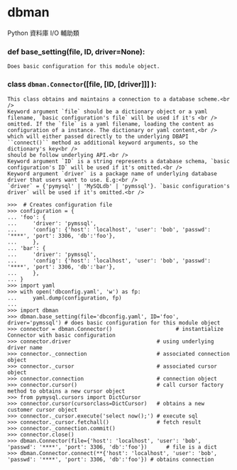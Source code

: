 # dbman
Python 資料庫 I/O 輔助類


### def base_setting(file, ID, driver=None):
	Does basic configuration for this module object. 
    

### class ``dbman.Connector``([file, [ID, [driver]]] ):
    This class obtains and maintains a connection to a database scheme.<br />
	Keyword argument `file` should be a dictionary object or a yaml filename, `basic configuration's file` will be used if it's <br />
	omitted. If the `file` is a yaml filename, loading the content as configuration of a instance. The dictionary or yaml content,<br />
	which will either passed directly to the underlying DBAPI ``connect()`` method as additional keyword arguments, so the dictionary's key<br />
	should be follow underlying API.<br />
    Keyword argument `ID` is a string represents a database schema, `basic configuration's ID` will be used if it's omitted.<br />
    Keyword argument `driver` is a package name of underlying database driver that users want to use. E.g:<br /> 
	`driver` = {'pymysql' | 'MySQLdb' | 'pymssql'}. `basic configuration's driver` will be used if it's omitted.<br />
	
```
>>>  # Creates configuration file
>>> configuration = {
... 'foo': {
...     'driver': 'pymssql',
...     'config': {'host': 'localhost', 'user': 'bob', 'passwd': '****', 'port': 3306, 'db':'foo'},
...     },
... 'bar': {
...     'driver': 'pymssql',
...     'config': {'host': 'localhost', 'user': 'bob', 'passwd': '****', 'port': 3306, 'db':'bar'},
...     },
... }
>>> import yaml
>>> with open('dbconfig.yaml', 'w') as fp:
...     yaml.dump(configuration, fp)
...
>>> import dbman
>>> dbman.base_setting(file='dbconfig.yaml', ID='foo', driver='pymssql') # does basic configuration for this module object
>>> connector = dbman.Connector()                    # instantialize Connector with basic configuration
>>> connector.driver                           # using underlying driver name
>>> connector._connection                      # associated connection object
>>> connector._cursor                          # associated cursor object
>>> connector.connection                       # connection object
>>> connector.cursor()                         # call cursor factory method to obtains a new cursor object
>>> from pymysql.cursors import DictCursor
>>> connector.cursor(cursorclass=DictCursor)   # obtains a new customer cursor object
>>> connector._cursor.execute('select now();') # execute sql
>>> connector._cursor.fetchall()               # fetch result
>>> connector._connection.commit()
>>> connector.close()
>>> dbman.Connector(file={'host': 'localhost', 'user': 'bob', 'passwd': '****', 'port': 3306, 'db':'foo'})      # file is a dict
>>> dbman.Connector.connect(**{'host': 'localhost', 'user': 'bob', 'passwd': '****', 'port': 3306, 'db':'foo'}) # obtains connection
```
	
